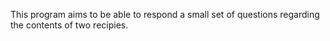 This program aims to be able to respond a small set of questions regarding the contents of two recipies.
